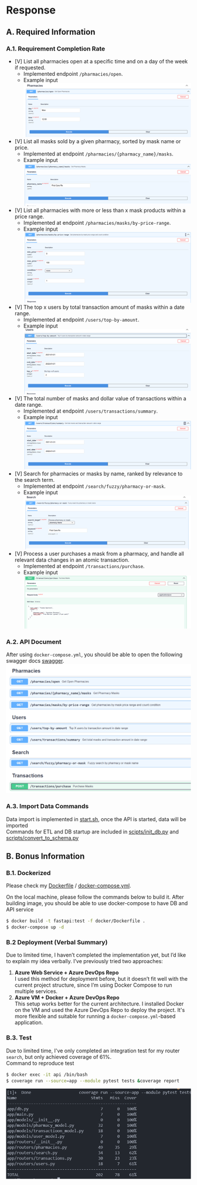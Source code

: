 # Response
## A. Required Information
### A.1. Requirement Completion Rate
- [V] List all pharmacies open at a specific time and on a day of the week if requested.
  - Implemented endpoint `/pharmacies/open`.
  - Example input
  ![](docs/pharmacies_open.png)
- [V] List all masks sold by a given pharmacy, sorted by mask name or price.
  - Implemented at endpoint `/pharmacies/{pharmacy_name}/masks`.
  - Example input
  ![](docs/pharmacyies_name.png)
- [V] List all pharmacies with more or less than x mask products within a price range.
  - Implemented at endpoint `/pharmacies/masks/by-price-range`.
  - Example input
  ![](docs/masks-by-price.png)
- [V] The top x users by total transaction amount of masks within a date range.
  - Implemented at endpoint `/users/top-by-amount`.
  - Example input
  ![](docs/user-top-by-amount.png)
- [V] The total number of masks and dollar value of transactions within a date range.
  - Implemented at endpoint `/users/transactions/summary`.
  - Example input
  ![](docs/transactions-summary.png)
- [V] Search for pharmacies or masks by name, ranked by relevance to the search term.
  - Implemented at endpoint `/search/fuzzy/pharmacy-or-mask`.
  - Example input
  ![](docs/serch-pharmacies.png)
- [V] Process a user purchases a mask from a pharmacy, and handle all relevant data changes in an atomic transaction.
  - Implemented at endpoint `/transactions/purchase`.
  - Example input
  ![](docs/transactions-purchase.png)

### A.2. API Document
After using `docker-compose.yml`, you should be able to open the following swagger docs
[swagger](http://localhost:9789/docs).
![swagger example](docs/swagger.png)

### A.3. Import Data Commands
Data import is implemented in [start.sh](start.sh), once the API is started, data will be imported<br>
Commands for ETL and DB startup are included in [scipts/init_db.py](scripts/init_db.py) and [scripts/convert_to_schema.py](scripts/conver_to_schema.py)

## B. Bonus Information

### B.1. Dockerized
Please check my [Dockerfile](docker/Dockerfile) / [docker-compose.yml](docker/docker-compose.yml).

On the local machine, please follow the commands below to build it.
After building image, you should be able to use docker-compose to have DB and API service
```bash
$ docker build -t fastapi:test -f docker/Dockerfile .  
$ docker-compose up -d
```
### B.2 Deployment (Verbal Summary)
Due to limited time, I haven’t completed the implementation yet, but I’d like to explain my idea verbally. I’ve previously tried two approaches:
1. **Azure Web Service + Azure DevOps Repo**  
  I used this method for deployment before, but it doesn’t fit well with the current project structure, since I’m using Docker Compose to run multiple services.
2. **Azure VM + Docker + Azure DevOps Repo**  
  This setup works better for the current architecture. I installed Docker on the VM and used the Azure DevOps Repo to deploy the project. It's more flexible and suitable for running a `docker-compose.yml`-based application.

### B.3. Test
Due to limited time, I've only completed an integration test for my router `search`, but only achieved coverage of 61%.<br> 
Command to reproduce test
```bash
$ docker exec -it api /bin/bash
$ coverage run --source=app --module pytest tests &coverage report
```
![](docs/coverage_report.png)
